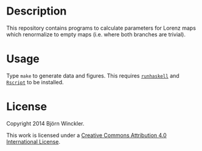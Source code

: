 # Description

This repository contains programs to calculate parameters for Lorenz maps which
renormalize to empty maps (i.e. where both branches are trivial).

# Usage

Type `make` to generate data and figures.  This requires
[`runhaskell`](http://www.haskell.org/platform/) and
[`Rscript`](http://www.r-project.org/) to be installed.

# License

Copyright 2014 Björn Winckler.

This work is licensed under a [Creative Commons Attribution 4.0 International
License](http://creativecommons.org/licenses/by/4.0/).
